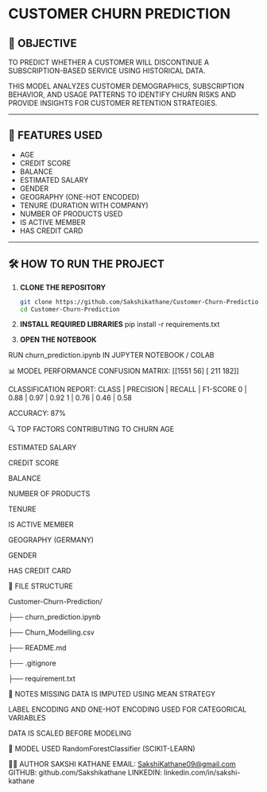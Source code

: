 # CUSTOMER CHURN PREDICTION

## 🎯 OBJECTIVE
TO PREDICT WHETHER A CUSTOMER WILL DISCONTINUE A SUBSCRIPTION-BASED SERVICE USING HISTORICAL DATA.

THIS MODEL ANALYZES CUSTOMER DEMOGRAPHICS, SUBSCRIPTION BEHAVIOR, AND USAGE PATTERNS TO IDENTIFY CHURN RISKS AND PROVIDE INSIGHTS FOR CUSTOMER RETENTION STRATEGIES.

---

## 🧠 FEATURES USED
- AGE
- CREDIT SCORE
- BALANCE
- ESTIMATED SALARY
- GENDER
- GEOGRAPHY (ONE-HOT ENCODED)
- TENURE (DURATION WITH COMPANY)
- NUMBER OF PRODUCTS USED
- IS ACTIVE MEMBER
- HAS CREDIT CARD

---

## 🛠️ HOW TO RUN THE PROJECT

1. **CLONE THE REPOSITORY**  
   ```bash
   git clone https://github.com/Sakshikathane/Customer-Churn-Prediction
   cd Customer-Churn-Prediction

2. **INSTALL REQUIRED LIBRARIES**
pip install -r requirements.txt

3. **OPEN THE NOTEBOOK**

RUN churn_prediction.ipynb IN JUPYTER NOTEBOOK / COLAB

📊 MODEL PERFORMANCE
CONFUSION MATRIX:
[[1551   56]
 [ 211  182]]

CLASSIFICATION REPORT:
CLASS | PRECISION | RECALL | F1-SCORE
0 | 0.88 | 0.97 | 0.92
1 | 0.76 | 0.46 | 0.58

ACCURACY: 87%

🔍 TOP FACTORS CONTRIBUTING TO CHURN
AGE

ESTIMATED SALARY

CREDIT SCORE

BALANCE

NUMBER OF PRODUCTS

TENURE

IS ACTIVE MEMBER

GEOGRAPHY (GERMANY)

GENDER

HAS CREDIT CARD

📁 FILE STRUCTURE

Customer-Churn-Prediction/

├── churn_prediction.ipynb

├── Churn_Modelling.csv

├── README.md

├── .gitignore

├── requirement.txt

📌 NOTES
MISSING DATA IS IMPUTED USING MEAN STRATEGY

LABEL ENCODING AND ONE-HOT ENCODING USED FOR CATEGORICAL VARIABLES

DATA IS SCALED BEFORE MODELING

🤖 MODEL USED
RandomForestClassifier (SCIKIT-LEARN)

🧑‍💻 AUTHOR
SAKSHI KATHANE
EMAIL: SakshiKathane09@gmail.com
GITHUB: github.com/Sakshikathane
LINKEDIN: linkedin.com/in/sakshi-kathane

